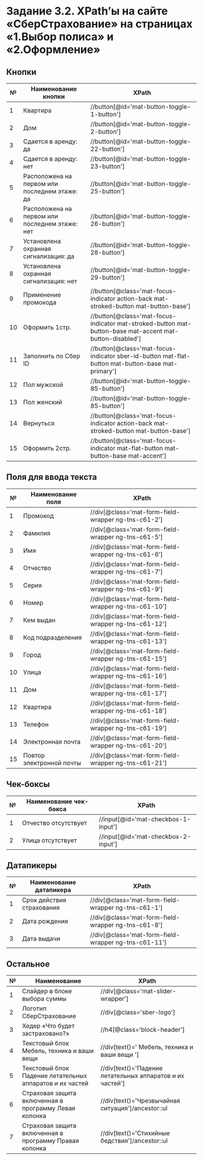 # Задание 3.2. XPath’ы на сайте «СберСтрахование» на страницах «1.Выбор полиса» и «2.Оформление» 
## Кнопки
| №  | Наименование кнопки                            | XPath                                                                                                    |
|----|------------------------------------------------|----------------------------------------------------------------------------------------------------------|
| 1  | Квартира                                       | //button[@id='mat-button-toggle-1-button']                                                               |
| 2  | Дом                                            | //button[@id='mat-button-toggle-2-button']                                                               |
| 3  | Сдается в аренду: да                           | //button[@id='mat-button-toggle-22-button']                                                              |
| 4  | Сдается в аренду: нет                          | //button[@id='mat-button-toggle-23-button']                                                              |
| 5  | Расположена на первом или последнем этаже: да  | //button[@id='mat-button-toggle-25-button']                                                              |
| 6  | Расположена на первом или последнем этаже: нет | //button[@id='mat-button-toggle-26-button']                                                              |
| 7  | Установлена охранная сигнализация: да          | //button[@id='mat-button-toggle-28-button']                                                              |
| 8  | Установлена охранная сигнализация: нет         | //button[@id='mat-button-toggle-29-button']                                                              |
| 9  | Применение промокода                           | //button[@class='mat-focus-indicator action-back mat-stroked-button mat-button-base']                    |
| 10 | Оформить 1стр.                                 | //button[@class='mat-focus-indicator mat-stroked-button mat-button-base mat-accent mat-button-disabled'] |
| 11 | Заполнить по Сбер ID                           | //button[@class='mat-focus-indicator sber-id-button mat-flat-button mat-button-base mat-primary']        |
| 12 | Пол мужской                                    | //button[@id='mat-button-toggle-85-button']                                                              |
| 13 | Пол женский                                    | //button[@id='mat-button-toggle-85-button']                                                              |
| 14 | Вернуться                                      | //button[@class='mat-focus-indicator action-back mat-stroked-button mat-button-base']                    |
| 15 | Оформить 2стр.                                 | //button[@class='mat-focus-indicator mat-flat-button mat-button-base mat-accent']                        |

## Поля для ввода текста
| №  | Наименование поля        | XPath                                                |
|----|--------------------------|------------------------------------------------------|
| 1  | Промокод                 | //div[@class='mat-form-field-wrapper ng-tns-c61-2']  |
| 2  | Фамилия                  | //div[@class='mat-form-field-wrapper ng-tns-c61-5']  |
| 3  | Имя                      | //div[@class='mat-form-field-wrapper ng-tns-c61-6']  |
| 4  | Отчество                 | //div[@class='mat-form-field-wrapper ng-tns-c61-7']  |
| 5  | Серия                    | //div[@class='mat-form-field-wrapper ng-tns-c61-9']  |
| 6  | Номер                    | //div[@class='mat-form-field-wrapper ng-tns-c61-10'] |
| 7  | Кем выдан                | //div[@class='mat-form-field-wrapper ng-tns-c61-12'] |
| 8  | Код подразделения        | //div[@class='mat-form-field-wrapper ng-tns-c61-13'] |
| 9  | Город                    | //div[@class='mat-form-field-wrapper ng-tns-c61-15'] |
| 10 | Улица                    | //div[@class='mat-form-field-wrapper ng-tns-c61-16'] |
| 11 | Дом                      | //div[@class='mat-form-field-wrapper ng-tns-c61-17'] |
| 12 | Квартира                 | //div[@class='mat-form-field-wrapper ng-tns-c61-18'] |
| 13 | Телефон                  | //div[@class='mat-form-field-wrapper ng-tns-c61-19'] |
| 14 | Электронная почта        | //div[@class='mat-form-field-wrapper ng-tns-c61-20'] |
| 15 | Повтор электронной почты | //div[@class='mat-form-field-wrapper ng-tns-c61-21'] |
## Чек-боксы
| № | Наименование чек-бокса    | XPath                               |
|---|----------------------|-------------------------------------|
| 1 | Отчество отсутствует | //input[@id='mat-checkbox-1-input'] |
| 2 | Улица отсутствует    | //input[@id='mat-checkbox-2-input'] |
## Датапикеры
| № | Наименование датапикера   | XPath                                                |
|---|---------------------------|------------------------------------------------------|
| 1 | Срок действия страхования | //div[@class='mat-form-field-wrapper ng-tns-c61-1']  |
| 2 | Дата рождения             | //div[@class='mat-form-field-wrapper ng-tns-c61-8']  |
| 3 | Дата выдачи          | //div[@class='mat-form-field-wrapper ng-tns-c61-11'] |

## Остальное
| № | Наименование                                             | XPath                                                     |
|---|----------------------------------------------------------|-----------------------------------------------------------|
| 1 | Слайдер в блоке выбора суммы                             | //div[@class='mat-slider-wrapper']                        |
| 2 | Логотип СберСтрахование                                  | //div[@class='sber-logo']                                 |
| 3 | Хедер «Что будет застраховано?»                          | //h4[@class='block-header']                               |
| 4 | Текстовый блок Мебель, техника и ваши вещи               | //div[text()=' Мебель, техника и ваши вещи ']             |
| 5 | Текстовый блок Падение летательных аппаратов и их частей | //div[text()='Падение летательных аппаратов и их частей'] |
| 6 | Страховая защита включенная в программу Левая колонка    | //div[text()='Чрезвычайная ситуация']/ancestor::ul        |
| 7 | Страховая защита включенная в программу Правая колонка   | //div[text()='Стихийные бедствия']/ancestor::ul           |
